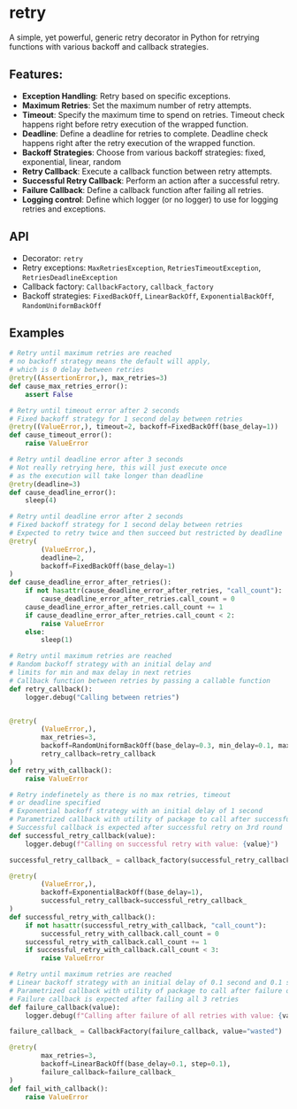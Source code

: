 # retry
A simple, yet powerful, generic retry decorator in Python for retrying functions with various backoff and callback strategies.


## Features:

- **Exception Handling**: Retry based on specific exceptions.
- **Maximum Retries**: Set the maximum number of retry attempts.
- **Timeout**: Specify the maximum time to spend on retries. Timeout check happens right before retry execution of the wrapped function.
- **Deadline**: Define a deadline for retries to complete. Deadline check happens right after the retry execution of the wrapped function.
- **Backoff Strategies**: Choose from various backoff strategies: fixed, exponential, linear, random
- **Retry Callback**: Execute a callback function between retry attempts.
- **Successful Retry Callback**: Perform an action after a successful retry.
- **Failure Callback**: Define a callback function after failing all retries.
- **Logging control**: Define which logger (or no logger) to use for logging retries and exceptions.

## API
- Decorator: `retry`
- Retry exceptions: `MaxRetriesException`, `RetriesTimeoutException`, `RetriesDeadlineException`
- Callback factory: `CallbackFactory`, `callback_factory`
- Backoff strategies: `FixedBackOff`, `LinearBackOff`, `ExponentialBackOff`, `RandomUniformBackOff`



## Examples

```python
# Retry until maximum retries are reached
# no backoff strategy means the default will apply,
# which is 0 delay between retries
@retry((AssertionError,), max_retries=3)
def cause_max_retries_error():
    assert False
```

```python
# Retry until timeout error after 2 seconds
# Fixed backoff strategy for 1 second delay between retries
@retry((ValueError,), timeout=2, backoff=FixedBackOff(base_delay=1))
def cause_timeout_error():
    raise ValueError
```

```python
# Retry until deadline error after 3 seconds
# Not really retrying here, this will just execute once
# as the execution will take longer than deadline
@retry(deadline=3)
def cause_deadline_error():
    sleep(4)
```

```python
# Retry until deadline error after 2 seconds
# Fixed backoff strategy for 1 second delay between retries
# Expected to retry twice and then succeed but restricted by deadline
@retry(
        (ValueError,),
        deadline=2,
        backoff=FixedBackOff(base_delay=1)
)
def cause_deadline_error_after_retries():
    if not hasattr(cause_deadline_error_after_retries, "call_count"):
        cause_deadline_error_after_retries.call_count = 0
    cause_deadline_error_after_retries.call_count += 1
    if cause_deadline_error_after_retries.call_count < 2:
        raise ValueError
    else:
        sleep(1)
```

```python
# Retry until maximum retries are reached
# Random backoff strategy with an initial delay and
# limits for min and max delay in next retries
# Callback function between retries by passing a callable function
def retry_callback():
    logger.debug("Calling between retries")


@retry(
        (ValueError,),
        max_retries=3,
        backoff=RandomUniformBackOff(base_delay=0.3, min_delay=0.1, max_delay=0.5),
        retry_callback=retry_callback
)
def retry_with_callback():
    raise ValueError
```


```python
# Retry indefinetely as there is no max retries, timeout
# or deadline specified
# Exponential backoff strategy with an initial delay of 1 second
# Parametrized callback with utility of package to call after successful retry
# Successful callback is expected after successful retry on 3rd round
def successful_retry_callback(value):
    logger.debug(f"Calling on successful retry with value: {value}")

successful_retry_callback_ = callback_factory(successful_retry_callback, "phew")

@retry(
        (ValueError,),
        backoff=ExponentialBackOff(base_delay=1),
        successful_retry_callback=successful_retry_callback_
)
def successful_retry_with_callback():
    if not hasattr(successful_retry_with_callback, "call_count"):
        successful_retry_with_callback.call_count = 0
    successful_retry_with_callback.call_count += 1
    if successful_retry_with_callback.call_count < 3:
        raise ValueError
```

```python
# Retry until maximum retries are reached
# Linear backoff strategy with an initial delay of 0.1 second and 0.1 second as step
# Parametrized callback with utility of package to call after failure of all retries
# Failure callback is expected after failing all 3 retries
def failure_callback(value):
    logger.debug(f"Calling after failure of all retries with value: {value}")

failure_callback_ = CallbackFactory(failure_callback, value="wasted")

@retry(
        max_retries=3,
        backoff=LinearBackOff(base_delay=0.1, step=0.1),
        failure_callback=failure_callback_
)
def fail_with_callback():
    raise ValueError
```
